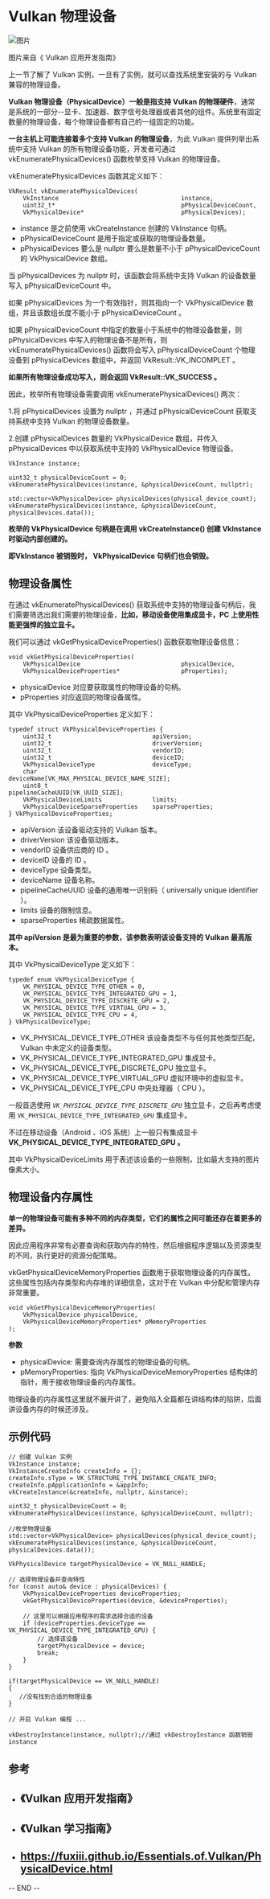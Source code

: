 # Vulkan 物理设备

![图片](./assets/640-1750605578690-19.webp)

图片来自《 Vulkan 应用开发指南》

上一节了解了 Vulkan 实例，一旦有了实例，就可以查找系统里安装的与 Vulkan 兼容的物理设备。

**Vulkan 物理设备（PhysicalDevice）一般是指支持 Vulkan 的物理硬件**，通常是系统的一部分--显卡、加速器、数字信号处理器或者其他的组件。系统里有固定数量的物理设备，每个物理设备都有自己的一组固定的功能。

**一台主机上可能连接着多个支持 Vulkan 的物理设备**，为此 Vulkan 提供列举出系统中支持 Vulkan 的所有物理设备功能，开发者可通过 vkEnumeratePhysicalDevices() 函数枚举支持 Vulkan 的物理设备。

vkEnumeratePhysicalDevices 函数其定义如下：

```
VkResult vkEnumeratePhysicalDevices(
    VkInstance                                  instance,
    uint32_t*                                   pPhysicalDeviceCount,
    VkPhysicalDevice*                           pPhysicalDevices);
```



- instance 是之前使用 vkCreateInstance 创建的 VkInstance 句柄。
- pPhysicalDeviceCount 是用于指定或获取的物理设备数量。
- pPhysicalDevices 要么是 nullptr 要么是数量不小于 pPhysicalDeviceCount 的 VkPhysicalDevice 数组。

当 pPhysicalDevices 为 nullptr 时，该函数会将系统中支持 Vulkan 的设备数量写入 pPhysicalDeviceCount 中。

如果 pPhysicalDevices 为一个有效指针，则其指向一个 VkPhysicalDevice 数组，并且该数组长度不能小于 pPhysicalDeviceCount 。

如果 pPhysicalDeviceCount 中指定的数量小于系统中的物理设备数量，则 pPhysicalDevices 中写入的物理设备不是所有，则 vkEnumeratePhysicalDevices() 函数将会写入 pPhysicalDeviceCount 个物理设备到 pPhysicalDevices 数组中，并返回 VkResult::VK_INCOMPLET 。

**如果所有物理设备成功写入，则会返回 VkResult::VK_SUCCESS 。**

因此，枚举所有物理设备需要调用 vkEnumeratePhysicalDevices() 两次：

1.将 pPhysicalDevices 设置为 nullptr ，并通过 pPhysicalDeviceCount 获取支持系统中支持 Vulkan 的物理设备数量。



2.创建 pPhysicalDevices 数量的 VkPhysicalDevice 数组，并传入 pPhysicalDevices 中以获取系统中支持的 VkPhysicalDevice 物理设备。



```
VkInstance instance;

uint32_t physicalDeviceCount = 0;
vkEnumeratePhysicalDevices(instance, &physicalDeviceCount, nullptr);

std::vector<VkPhysicalDevice> physicalDevices(physical_device_count);
vkEnumeratePhysicalDevices(instance, &physicalDeviceCount, physicalDevices.data());
```

**枚举的 VkPhysicalDevice 句柄是在调用 vkCreateInstance() 创建 VkInstance 时驱动内部创建的。**

**即VkInstance 被销毁时， VkPhysicalDevice 句柄们也会销毁。**

## 物理设备属性

在通过 vkEnumeratePhysicalDevices() 获取系统中支持的物理设备句柄后，我们需要筛选出我们需要的物理设备，**比如，移动设备使用集成显卡，PC 上使用性能更强悍的独立显卡。**

我们可以通过 vkGetPhysicalDeviceProperties() 函数获取物理设备信息：

```
void vkGetPhysicalDeviceProperties(
    VkPhysicalDevice                            physicalDevice,
    VkPhysicalDeviceProperties*                 pProperties);
```



- physicalDevice 对应要获取属性的物理设备的句柄。
- pProperties 对应返回的物理设备属性。

其中 VkPhysicalDeviceProperties 定义如下：

```
typedef struct VkPhysicalDeviceProperties {
    uint32_t                            apiVersion;
    uint32_t                            driverVersion;
    uint32_t                            vendorID;
    uint32_t                            deviceID;
    VkPhysicalDeviceType                deviceType;
    char                                deviceName[VK_MAX_PHYSICAL_DEVICE_NAME_SIZE];
    uint8_t                             pipelineCacheUUID[VK_UUID_SIZE];
    VkPhysicalDeviceLimits              limits;
    VkPhysicalDeviceSparseProperties    sparseProperties;
} VkPhysicalDeviceProperties;
```

- apiVersion 该设备驱动支持的 Vulkan 版本。
- driverVersion 该设备驱动版本。
- vendorID 设备供应商的 ID 。
- deviceID 设备的 ID 。
- deviceType 设备类型。
- deviceName 设备名称。
- pipelineCacheUUID 设备的通用唯一识别码（ universally unique identifier ）。
- limits 设备的限制信息。
- sparseProperties 稀疏数据属性。

**其中 apiVersion 是最为重要的参数，该参数表明该设备支持的 Vulkan 最高版本。**

其中 VkPhysicalDeviceType 定义如下：

```
typedef enum VkPhysicalDeviceType {
    VK_PHYSICAL_DEVICE_TYPE_OTHER = 0,
    VK_PHYSICAL_DEVICE_TYPE_INTEGRATED_GPU = 1,
    VK_PHYSICAL_DEVICE_TYPE_DISCRETE_GPU = 2,
    VK_PHYSICAL_DEVICE_TYPE_VIRTUAL_GPU = 3,
    VK_PHYSICAL_DEVICE_TYPE_CPU = 4,
} VkPhysicalDeviceType;
```



- VK_PHYSICAL_DEVICE_TYPE_OTHER 该设备类型不与任何其他类型匹配， Vulkan 中未定义的设备类型。
- VK_PHYSICAL_DEVICE_TYPE_INTEGRATED_GPU 集成显卡。
- VK_PHYSICAL_DEVICE_TYPE_DISCRETE_GPU 独立显卡。
- VK_PHYSICAL_DEVICE_TYPE_VIRTUAL_GPU 虚拟环境中的虚拟显卡。
- VK_PHYSICAL_DEVICE_TYPE_CPU 中央处理器（ CPU ）。

一般首选使用 *`VK_PHYSICAL_DEVICE_TYPE_DISCRETE_GPU`* 独立显卡，之后再考虑使用 `VK_PHYSICAL_DEVICE_TYPE_INTEGRATED_GPU` 集成显卡。

不过在移动设备（Android 、iOS 系统）上一般只有集成显卡 **VK_PHYSICAL_DEVICE_TYPE_INTEGRATED_GPU 。**

其中 VkPhysicalDeviceLimits 用于表述该设备的一些限制，比如最大支持的图片像素大小。



## 物理设备内存属性

**单一的物理设备可能有多种不同的内存类型，它们的属性之间可能还存在着更多的差异。**

因此应用程序非常有必要查询和获取内存的特性，然后根据程序逻辑以及资源类型的不同，执行更好的资源分配策略。

vkGetPhysicalDeviceMemoryProperties 函数用于获取物理设备的内存属性。这些属性包括内存类型和内存堆的详细信息，这对于在 Vulkan 中分配和管理内存非常重要。

```
void vkGetPhysicalDeviceMemoryProperties(
    VkPhysicalDevice physicalDevice,
    VkPhysicalDeviceMemoryProperties* pMemoryProperties
);
```

**参数**

- physicalDevice: 需要查询内存属性的物理设备的句柄。
- pMemoryProperties: 指向 VkPhysicalDeviceMemoryProperties 结构体的指针，用于接收物理设备的内存属性。

物理设备的内存属性这里就不展开讲了，避免陷入全篇都在讲结构体的陷阱，后面讲设备内存的时候还涉及。



## 示例代码

```
// 创建 Vulkan 实例
VkInstance instance;
VkInstanceCreateInfo createInfo = {};
createInfo.sType = VK_STRUCTURE_TYPE_INSTANCE_CREATE_INFO;
createInfo.pApplicationInfo = &appInfo;
vkCreateInstance(&createInfo, nullptr, &instance);

uint32_t physicalDeviceCount = 0;
vkEnumeratePhysicalDevices(instance, &physicalDeviceCount, nullptr);

//枚举物理设备
std::vector<VkPhysicalDevice> physicalDevices(physical_device_count);
vkEnumeratePhysicalDevices(instance, &physicalDeviceCount, physicalDevices.data());

VkPhysicalDevice targetPhysicalDevice = VK_NULL_HANDLE;

// 选择物理设备并查询特性
for (const auto& device : physicalDevices) {
    VkPhysicalDeviceProperties deviceProperties;
    vkGetPhysicalDeviceProperties(device, &deviceProperties);

    // 这里可以根据应用程序的需求选择合适的设备
    if (deviceProperties.deviceType == VK_PHYSICAL_DEVICE_TYPE_INTEGRATED_GPU) {
        // 选择该设备
        targetPhysicalDevice = device;
        break;
    }
}

if(targetPhysicalDevice == VK_NULL_HANDLE)
{
   //没有找到合适的物理设备
}

// 开启 Vulkan 编程 ...

vkDestroyInstance(instance, nullptr);//通过 vkDestroyInstance 函数销毁 instance
```

## 参考

- ## 《Vulkan 应用开发指南》

- ## 《Vulkan 学习指南》

- ## https://fuxiii.github.io/Essentials.of.Vulkan/PhysicalDevice.html



-- END --